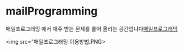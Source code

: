 # mailProgramming

<p>매일프로그래밍 에서 매주 받는 문제를 풀어 올리는 공간입니다</



<a href="https://mailprogramming.com/">매일프로그래밍</a>


<img src="매일프로그래밍 이용방법.PNG>






